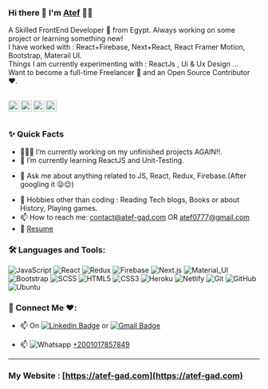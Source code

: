 ### Hi there 👋 I'm [Atef](https://atef-gad.com/) 👨‍💻

<p>
A Skilled FrontEnd Developer 🚀 from Egypt. Always working on some project or learning something new!
<br/>
I have worked with : React+Firebase, Next+React, React Framer Motion, Bootstrap, Materail UI.
<br/>  
Things I am currently experimenting with : ReactJs , Ui & Ux Design ...
<br/>
Want to become a full-time Freelancer 💸 and an Open Source Contributor ❤️.
</p>

<br />

<a href="https://www.linkedin.com/in/atefgad/">
  <img align="left" alt="Atef's Linkedin" width="22px" src="https://cdn.jsdelivr.net/npm/simple-icons@v3/icons/linkedin.svg" />
</a>

<a href="https://fb.com/atefgad22">
  <img align="left" alt="Atef's facebook" width="22px" src="https://cdn.jsdelivr.net/npm/simple-icons@v3/icons/facebook.svg" />
</a>

<a href="https://twitter.com/atefgad22">
  <img align="left" alt="Atef's Twitter" width="22px" src="https://cdn.jsdelivr.net/npm/simple-icons@v3/icons/twitter.svg" />
</a>

<a href="mailto:contact@atef-gad.com">
  <img align="left" alt="Atef's Email" width="22px" src="https://cdn.jsdelivr.net/npm/simple-icons@v3/icons/gmail.svg" />
</a>

<br />
<br />
  
### ✨ Quick Facts

- 👨🏽‍💻 I’m currently working on my unfinished projects AGAIN!!.
- 🌱 I’m currently learning ReactJS and Unit-Testing.
<!--- 🤔 I’m looking for help for my future MERN projects.-->
- 💬 Ask me about anything related to JS, React, Redux, Firebase.(After googling it 😜😌)
<!--- ⚡️ Fun-Fact: I sleep at 6am 🙃. -->
- 🎿 Hobbies other than coding : Reading Tech blogs, Books or about History, Playing games.
- 📫 How to reach me: contact@atef-gad.com OR atef0777@gmail.com 
- 📝 [Resume](https://drive.google.com/file/d/1eWhXHuaq5K_HPBncmJoEhdf7L94krCGn/view?usp=sharing)

### 🛠️ Languages and Tools:

![JavaScript](https://img.shields.io/badge/-JavaScript-black?style=flat-square&logo=javascript)
![React](https://img.shields.io/badge/-React-black?style=flat-square&logo=react)
![Redux](https://img.shields.io/badge/-Redux-black?style=flat-square&logo=Redux)
![Firebase](https://img.shields.io/badge/-Firebase-black?style=flat-square&logo=Firebase)
![Next.js](https://img.shields.io/badge/-Next-black?style=flat-square&logo=Next.js)
![Material_UI](https://img.shields.io/badge/-Material_UI-black?style=flat-square&logo=material-ui)
![Bootstrap](https://img.shields.io/badge/-Bootstrap-black?style=flat-square&logo=bootstrap)
![SCSS](https://img.shields.io/badge/-SCSS-black?style=flat-square&logo=SASS)
![HTML5](https://img.shields.io/badge/-HTML5-black?style=flat-square&logo=html5&logoColor=white)
![CSS3](https://img.shields.io/badge/-CSS3-black?style=flat-square&logo=css3)
![Heroku](https://img.shields.io/badge/-Heroku-black?style=flat-square&logo=heroku)
![Netlify](https://img.shields.io/badge/-Netlify-black?style=flat-square&logo=netlify)
![Git](https://img.shields.io/badge/-Git-black?style=flat-square&logo=git)
![GitHub](https://img.shields.io/badge/-GitHub-black?style=flat-square&logo=github)
![Ubuntu](https://img.shields.io/badge/-Ubuntu-black?style=flat-square&logo=ubuntu)

### 💬  Connect Me ❤️:

- 📫 On [![Linkedin Badge](https://img.shields.io/badge/-atefgad-blue?style=flat-square&logo=Linkedin&logoColor=white&link=https://www.linkedin.com/in/aman-atg/)](https://www.linkedin.com/in/atefgad/)
or [![Gmail Badge](https://img.shields.io/badge/-atef0777@gmail.com-c14438?style=flat-square&logo=Gmail&logoColor=white&link=mailto:contact@atef-gad.com)](mailto:contact@atef-gad.com)

- 📫 ![Whatsapp](https://img.shields.io/badge/-Whatsapp-black?style=flat-square&logo=whatsapp) [+2001017857849](https://www.w.me/in/+2001017857849/)

------------------------------------------
### My Website : [https://atef-gad.com](https://atef-gad.com)
